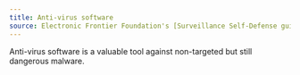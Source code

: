 ```yaml
---
title: Anti-virus software
source: Electronic Frontier Foundation's [Surveillance Self-Defense guide.](https://ssd.eff.org/)
---
```

Anti-virus software is a valuable tool against non-targeted but still dangerous malware.
